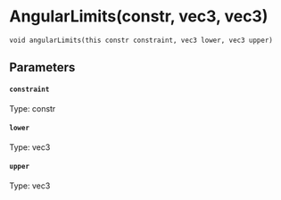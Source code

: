 # AngularLimits(constr, vec3, vec3)

```
void angularLimits(this constr constraint, vec3 lower, vec3 upper)
```

## Parameters

#### `constraint`
Type: constr

#### `lower`
Type: vec3

#### `upper`
Type: vec3

